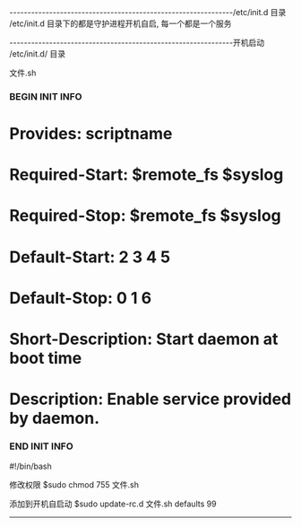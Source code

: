 


--------------------------------------------------------------/etc/init.d 目录
/etc/init.d 目录下的都是守护进程开机自启, 每一个都是一个服务


--------------------------------------------------------------开机启动
/etc/init.d/  目录

文件.sh

### BEGIN INIT INFO
# Provides:          scriptname
# Required-Start:    $remote_fs $syslog
# Required-Stop:     $remote_fs $syslog
# Default-Start:     2 3 4 5
# Default-Stop:      0 1 6
# Short-Description: Start daemon at boot time
# Description:       Enable service provided by daemon.
### END INIT INFO
#!/bin/bash

修改权限
$sudo chmod 755 文件.sh

添加到开机自启动
$sudo update-rc.d 文件.sh defaults 99


--------------------------------------------------------------




